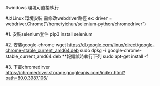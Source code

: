 #windows 環境可直接執行

#以Linux 環境安裝 需修改webdriver路徑
ex: driver = webdriver.Chrome("/home/yichun/selenium-python/chromedriver")

#1. 安裝selenium套件
pip3 install selenium

#2. 安裝google-chrome
wget https://dl.google.com/linux/direct/google-chrome-stable_current_amd64.deb
sudo dpkg -i google-chrome-stable_current_amd64.deb
**報錯誤時執行下列
sudo apt-get install -f

#3. 下載chromedirver
https://chromedriver.storage.googleapis.com/index.html?path=80.0.3987.106/


